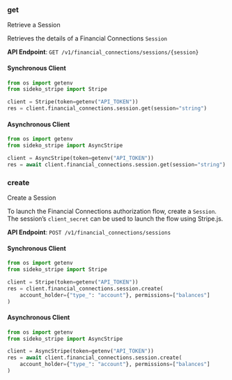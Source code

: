 
### get <a name="get"></a>
Retrieve a Session

<p>Retrieves the details of a Financial Connections <code>Session</code></p>

**API Endpoint**: `GET /v1/financial_connections/sessions/{session}`

#### Synchronous Client

```python
from os import getenv
from sideko_stripe import Stripe

client = Stripe(token=getenv("API_TOKEN"))
res = client.financial_connections.session.get(session="string")
```

#### Asynchronous Client

```python
from os import getenv
from sideko_stripe import AsyncStripe

client = AsyncStripe(token=getenv("API_TOKEN"))
res = await client.financial_connections.session.get(session="string")
```

### create <a name="create"></a>
Create a Session

<p>To launch the Financial Connections authorization flow, create a <code>Session</code>. The session’s <code>client_secret</code> can be used to launch the flow using Stripe.js.</p>

**API Endpoint**: `POST /v1/financial_connections/sessions`

#### Synchronous Client

```python
from os import getenv
from sideko_stripe import Stripe

client = Stripe(token=getenv("API_TOKEN"))
res = client.financial_connections.session.create(
    account_holder={"type_": "account"}, permissions=["balances"]
)
```

#### Asynchronous Client

```python
from os import getenv
from sideko_stripe import AsyncStripe

client = AsyncStripe(token=getenv("API_TOKEN"))
res = await client.financial_connections.session.create(
    account_holder={"type_": "account"}, permissions=["balances"]
)
```
